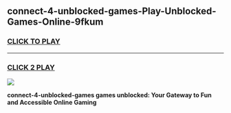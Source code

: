 
## connect-4-unblocked-games-Play-Unblocked-Games-Online-9fkum
<h3>
<a href="https://premium76.site?title=connect-4-unblocked-games&ref=25A">CLICK TO PLAY</a></h3>
<hr>

<h3>
<a href="https://premium76.site?title=connect-4-unblocked-games&ref=25A">CLICK 2 PLAY</a>
  
</h3>

<a href="https://premium76.site?title=connect-4-unblocked-games&ref=25A"><img src="https://clearcache.store/games.png"></a>


**connect-4-unblocked-games games unblocked: Your Gateway to Fun and Accessible Online Gaming**
